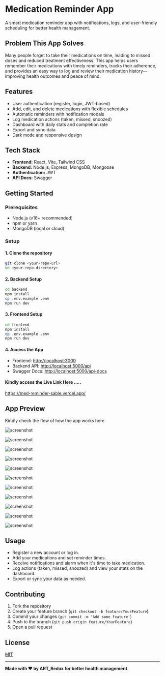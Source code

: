 # Medication Reminder App

A smart medication reminder app with notifications, logs, and user-friendly scheduling for better health management.

## Problem This App Solves
Many people forget to take their medications on time, leading to missed doses and reduced treatment effectiveness. This app helps users remember their medications with timely reminders, tracks their adherence, and provides an easy way to log and review their medication history—improving health outcomes and peace of mind.

## Features
- User authentication (register, login, JWT-based)
- Add, edit, and delete medications with flexible schedules
- Automatic reminders with notification modals 
- Log medication actions (taken, missed, snoozed)
- Dashboard with daily stats and completion rate
- Export and sync data
- Dark mode and responsive design

## Tech Stack
- **Frontend:** React, Vite, Tailwind CSS
- **Backend:** Node.js, Express, MongoDB, Mongoose
- **Authentication:** JWT
- **API Docs:** Swagger

## Getting Started

### Prerequisites
- Node.js (v16+ recommended)
- npm or yarn
- MongoDB (local or cloud)

### Setup

#### 1. Clone the repository
```sh
git clone <your-repo-url>
cd <your-repo-directory>
```

#### 2. Backend Setup
```sh
cd backend
npm install
cp .env.example .env
npm run dev
```

#### 3. Frontend Setup
```sh
cd frontend
npm install
cp .env.example .env
npm run dev
```

#### 4. Access the App
- Frontend: [http://localhost:3000](http://localhost:3000)
- Backend API: [http://localhost:5000/api](http://localhost:5000/api)
- Swagger Docs: [http://localhost:5000/api-docs](http://localhost:5000/api-docs)

#### Kindly access the Live Link Here .....

https://med-reminder-sable.vercel.app/


## App Preview
Kindly check the flow of how the app works here

![screenshot](/frontend/public/Screenshot%20(47).png)

![screenshot](/frontend/public/Screenshot%20(48).png)

![screenshot](/frontend/public/Screenshot%20(49).png)

![screenshot](/frontend/public/Screenshot%20(51).png)

![screenshot](/frontend/public/Screenshot%20(52).png)

![screenshot](/frontend/public/Screenshot%20(53).png)

![screenshot](/frontend/public/Screenshot%20(55).png)

![screenshot](/frontend/public/Screenshot%20(56).png)

![screenshot](/frontend/public/Screenshot%20(57).png)

![screenshot](/frontend/public/Screenshot%20(58).png)

![screenshot](/frontend/public/Screenshot%20(59).png)

## Usage
- Register a new account or log in.
- Add your medications and set reminder times.
- Receive notifications and alarm when it's time to take medication.
- Log actions (taken, missed, snoozed) and view your stats on the dashboard.
- Export or sync your data as needed.

## Contributing
1. Fork the repository
2. Create your feature branch (`git checkout -b feature/YourFeature`)
3. Commit your changes (`git commit -m 'Add some feature'`)
4. Push to the branch (`git push origin feature/YourFeature`)
5. Open a pull request

## License
[MIT](LICENSE)

---

**Made with ❤️ by ART_Redox for better health management.** 